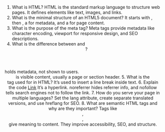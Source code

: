 1. What is HTML?
HTML is the standard markup language to structure web pages. It defines elements like text, images, and links.
2. What is the minimal structure of an HTML5 document?
It starts with <!DOCTYPE html>, then <html>, a <head> for metadata, and a <body> for page content.
3. What is the purpose of the meta tag?
Meta tags provide metadata like character encoding, viewport for responsive design, and SEO descriptions.
4. What is the difference between <head> and <header>?
<head> holds metadata, not shown to users. <header> is visible content, usually a page or section header. 
5. What is the <br> tag used for in HTML? 
It’s used to insert a line break inside text. 
6. Explain the code <a href="..." rel="noreferrer nofollow">Link</a> 
It’s a hyperlink. noreferrer hides referrer info, and nofollow tells search engines not to follow the link. 
7. How do you serve your page in multiple languages? 
Set the lang attribute, create separate translated versions, and use hreflang for SEO. 
8. What are semantic HTML tags and why are they important? 
Tags like <header>, <nav>, <article> give meaning to content. They improve accessibility, SEO, and structure.
